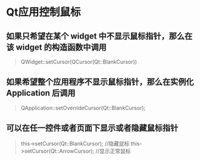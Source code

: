 # Qt应用控制鼠标
## 如果只希望在某个 widget 中不显示鼠标指针，那么在该 widget 的构造函数中调用
> QWidget::setCursor(QCursor(Qt::BlankCursor))
## 如果希望整个应用程序不显示鼠标指针，那么在实例化 Application 后调用
> QApplication::setOverrideCursor(Qt::BlankCursor);
## 可以在任一控件或者页面下显示或者隐藏鼠标指针
> this->setCursor(Qt::BlankCursor);   //隐藏鼠标
> this->setCursor(Qt::ArrowCursor);  //显示正常鼠标